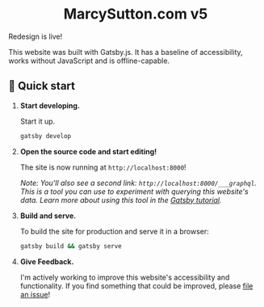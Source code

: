 <h1 align="center">
  MarcySutton.com v5
</h1>
<p>Redesign is live!</p>

<p>This website was built with Gatsby.js. It has a baseline of accessibility, works without JavaScript and is offline-capable.</p>

## 🚀 Quick start


1.  **Start developing.**

    Start it up.

    ```sh
    gatsby develop
    ```

1.  **Open the source code and start editing!**

    The site is now running at `http://localhost:8000`!
    
    *Note: You'll also see a second link: `http://localhost:8000/___graphql`. This is a tool you can use to experiment with querying this website's data. Learn more about using this tool in the [Gatsby tutorial](https://www.gatsbyjs.org/tutorial/part-five/#introducing-graphiql).*


1.  **Build and serve.**

    To build the site for production and serve it in a browser:

    ```sh
    gatsby build && gatsby serve
    ```

1. **Give Feedback.**

    I'm actively working to improve this website's accessibility and functionality. If you find something that could be improved, please [file an issue](./issues/new)!